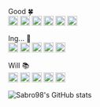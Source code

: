 Good 🍀  
<img alt="Python" src ="https://img.shields.io/badge/python-3670A0?style=for-the-badge&logo=python&logoColor=ffdd54" height="20"/>
<img alt="PyTorch" src ="https://img.shields.io/badge/PyTorch-%23EE4C2C.svg?style=for-the-badge&logo=PyTorch&logoColor=white" height="20"/>
<img alt="Numpy" src ="https://img.shields.io/badge/numpy-%23013243.svg?style=for-the-badge&logo=numpy&logoColor=white" height="20"/>
<img alt="JavaScript" src ="https://img.shields.io/badge/javascript-%23323330.svg?style=for-the-badge&logo=javascript&logoColor=%23F7DF1E" height="20"/>
<img alt="Cpp" src ="https://img.shields.io/badge/c++-%2300599C.svg?style=for-the-badge&logo=c%2B%2B&logoColor=white" height="20"/>
<img alt="C-sharp" src ="https://img.shields.io/badge/C%23-239120?style=for-the-badge&logo=c-sharp&logoColor=white" height="20"/>

Ing... 📖  
<img alt="TypeScript" src ="https://img.shields.io/badge/TypeScript-007ACC?style=for-the-badge&logo=typescript&logoColor=white" height="20"/>
<img alt="ExpressJs" src ="https://img.shields.io/badge/express.js-%23404d59.svg?style=for-the-badge&logo=express&logoColor=%2361DAFB" height="20"/>
<img alt="NodeJs" src ="https://img.shields.io/badge/Node.js-339933?style=for-the-badge&logo=nodedotjs&logoColor=white" height="20"/>
<img alt="MongoDB" src ="https://img.shields.io/badge/MongoDB-%234ea94b.svg?style=for-the-badge&logo=mongodb&logoColor=white" height="20"/>
<img alt="Unity" src ="https://img.shields.io/badge/unity-%23000000.svg?style=for-the-badge&logo=unity&logoColor=white" height="20"/>

Will 📚  
<img alt="GO" src ="https://img.shields.io/badge/Go-00ADD8?style=for-the-badge&logo=go&logoColor=white" height="20"/>
<img alt="React" src ="https://img.shields.io/badge/react-%2320232a.svg?style=for-the-badge&logo=react&logoColor=%2361DAFB" height="20"/>
<img alt="Rust" src ="https://img.shields.io/badge/Rust-black?style=for-the-badge&logo=rust&logoColor=#E57324" height="20"/>
<img alt="GraphQL" src ="https://img.shields.io/badge/GraphQl-E10098?style=for-the-badge&logo=graphql&logoColor=white" height="20"/>
<img alt="Django" src ="https://img.shields.io/badge/django-%23092E20.svg?style=for-the-badge&logo=django&logoColor=white" height="20"/>

![Sabro98's GitHub stats](https://github-readme-stats.vercel.app/api?username=Sabro98&show_icons=true&theme=onedark)
